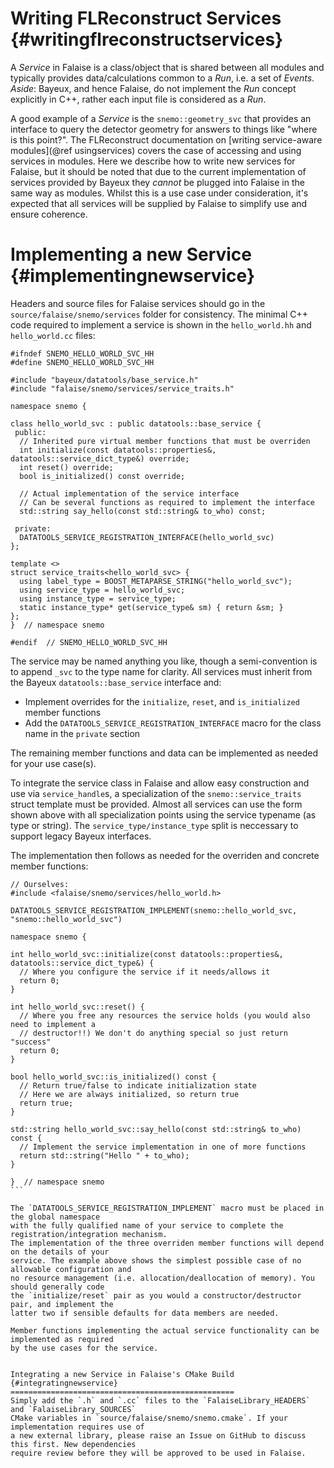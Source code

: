 Writing FLReconstruct Services {#writingflreconstructservices}
==============================

A _Service_ in Falaise is a class/object that is shared between all modules and
typically provides data/calculations common to a _Run_, i.e. a set of _Events_.
_Aside_: Bayeux, and hence Falaise, do not implement the _Run_ concept explicitly
in C++, rather each input file is considered as a _Run_.

A good example of a _Service_ is the `snemo::geometry_svc` that provides an interface
to query the detector geometry for answers to things like "where is this point?".
The FLReconstruct documentation on [writing service-aware modules](@ref usingservices)
covers the case of accessing and using services in modules. Here we describe how to
write new services for Falaise, but it should be noted that due to the current implementation
of services provided by Bayeux they _cannot_ be plugged into Falaise in the same way as modules.
Whilst this is a use case under consideration, it's expected that all services will be
supplied by Falaise to simplify use and ensure coherence.

Implementing a new Service {#implementingnewservice}
====================
Headers and source files for Falaise services should go in the `source/falaise/snemo/services` folder
for consistency. The minimal C++ code required to implement a service is shown in the `hello_world.hh`
and `hello_world.cc` files:

~~~~~
#ifndef SNEMO_HELLO_WORLD_SVC_HH
#define SNEMO_HELLO_WORLD_SVC_HH

#include "bayeux/datatools/base_service.h"
#include "falaise/snemo/services/service_traits.h"

namespace snemo {

class hello_world_svc : public datatools::base_service {
 public:
  // Inherited pure virtual member functions that must be overriden
  int initialize(const datatools::properties&, datatools::service_dict_type&) override;
  int reset() override;
  bool is_initialized() const override;

  // Actual implementation of the service interface
  // Can be several functions as required to implement the interface
  std::string say_hello(const std::string& to_who) const;

 private:
  DATATOOLS_SERVICE_REGISTRATION_INTERFACE(hello_world_svc)
};

template <>
struct service_traits<hello_world_svc> {
  using label_type = BOOST_METAPARSE_STRING("hello_world_svc");
  using service_type = hello_world_svc;
  using instance_type = service_type;
  static instance_type* get(service_type& sm) { return &sm; }
};
}  // namespace snemo

#endif  // SNEMO_HELLO_WORLD_SVC_HH
~~~~~

The service may be named anything you like, though a semi-convention is to append `_svc`
to the type name for clarity. All services must inherit from the Bayeux `datatools::base_service` interface and:

-  Implement overrides for the `initialize`, `reset`, and `is_initialized` member functions
-  Add the `DATATOOLS_SERVICE_REGISTRATION_INTERFACE` macro for the class name in the `private` section

The remaining member functions and data can be implemented as needed for your use case(s).

To integrate the service class in Falaise and allow easy construction and use via
`service_handle`s, a specialization of the `snemo::service_traits` struct template must be provided.
Almost all services can use the form shown above with all specialization points using the service typename
(as type or string). The `service_type/instance_type` split is neccessary to support legacy
Bayeux interfaces.

The implementation then follows as needed for the overriden and concrete member functions:

~~~~~
// Ourselves:
#include <falaise/snemo/services/hello_world.h>

DATATOOLS_SERVICE_REGISTRATION_IMPLEMENT(snemo::hello_world_svc, "snemo::hello_world_svc")

namespace snemo {

int hello_world_svc::initialize(const datatools::properties&, datatools::service_dict_type&) {
  // Where you configure the service if it needs/allows it
  return 0;
}

int hello_world_svc::reset() {
  // Where you free any resources the service holds (you would also need to implement a
  // destructor!!) We don't do anything special so just return "success"
  return 0;
}

bool hello_world_svc::is_initialized() const {
  // Return true/false to indicate initialization state
  // Here we are always initialized, so return true
  return true;
}

std::string hello_world_svc::say_hello(const std::string& to_who) const {
  // Implement the service implementation in one of more functions
  return std::string("Hello " + to_who);
}

}  // namespace snemo
```

The `DATATOOLS_SERVICE_REGISTRATION_IMPLEMENT` macro must be placed in the global namespace
with the fully qualified name of your service to complete the registration/integration mechanism.
The implementation of the three overriden member functions will depend on the details of your
service. The example above shows the simplest possible case of no allowable configuration and
no resource management (i.e. allocation/deallocation of memory). You should generally code
the `initialize/reset` pair as you would a constructor/destructor pair, and implement the
latter two if sensible defaults for data members are needed.

Member functions implementing the actual service functionality can be implemented as required
by the use cases for the service.


Integrating a new Service in Falaise's CMake Build {#integratingnewservice}
==================================================
Simply add the `.h` and `.cc` files to the `FalaiseLibrary_HEADERS` and `FalaiseLibrary_SOURCES`
CMake variables in `source/falaise/snemo/snemo.cmake`. If your implementation requires use of
a new external library, please raise an Issue on GitHub to discuss this first. New dependencies
require review before they will be approved to be used in Falaise.

